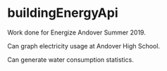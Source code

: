 # buildingEnergyApi

Work done for Energize Andover Summer 2019.

Can graph electricity usage at Andover High School.

Can generate water consumption statistics.
